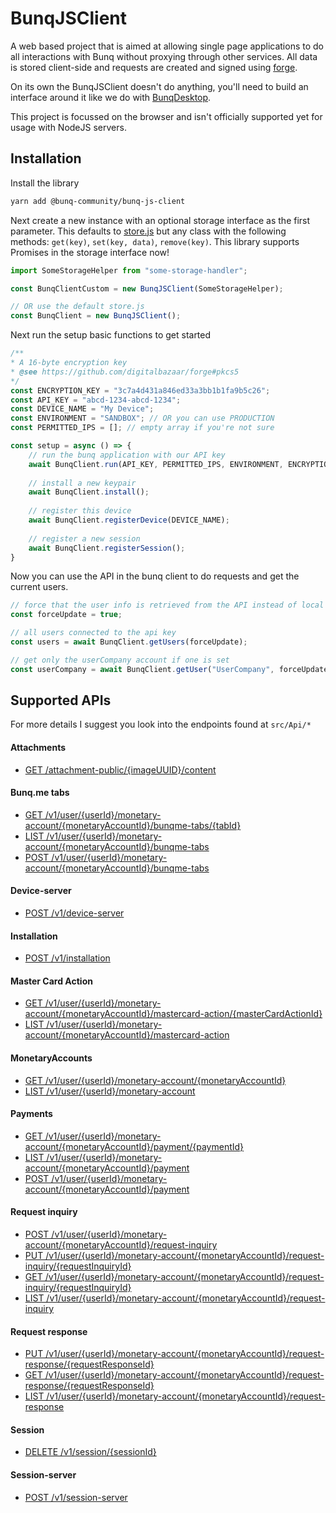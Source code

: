 # BunqJSClient
A web based project that is aimed at allowing single page applications to do all interactions with Bunq without proxying through other services. 
All data is stored client-side and requests are created and signed using [forge](https://github.com/digitalbazaar/forge).

On its own the BunqJSClient doesn't do anything, you'll need to build an interface around it like we do with [BunqDesktop](https://github.com/BunqCommunity/BunqDesktop).

This project is focussed on the browser and isn't officially supported yet for usage with NodeJS servers. 

## Installation
Install the library
```bash
yarn add @bunq-community/bunq-js-client
```
Next create a new instance with an optional storage interface as the first parameter. 
This defaults to [store.js](https://github.com/marcuswestin/store.js/) but any class 
with the following methods: `get(key)`, `set(key, data)`, `remove(key)`. This library 
supports Promises in the storage interface now!
```js
import SomeStorageHelper from "some-storage-handler"; 

const BunqClientCustom = new BunqJSClient(SomeStorageHelper);

// OR use the default store.js
const BunqClient = new BunqJSClient();
```
Next run the setup basic functions to get started
```js
/**
* A 16-byte encryption key
* @see https://github.com/digitalbazaar/forge#pkcs5
*/
const ENCRYPTION_KEY = "3c7a4d431a846ed33a3bb1b1fa9b5c26";
const API_KEY = "abcd-1234-abcd-1234";
const DEVICE_NAME = "My Device";
const ENVIRONMENT = "SANDBOX"; // OR you can use PRODUCTION
const PERMITTED_IPS = []; // empty array if you're not sure

const setup = async () => {
    // run the bunq application with our API key
    await BunqClient.run(API_KEY, PERMITTED_IPS, ENVIRONMENT, ENCRYPTION_KEY);
    
    // install a new keypair 
    await BunqClient.install();
    
    // register this device
    await BunqClient.registerDevice(DEVICE_NAME);
    
    // register a new session
    await BunqClient.registerSession();
}
```
Now you can use the API in the bunq client to do requests and get the current users.
```js
// force that the user info is retrieved from the API instead of local cache version
const forceUpdate = true;

// all users connected to the api key
const users = await BunqClient.getUsers(forceUpdate);

// get only the userCompany account if one is set
const userCompany = await BunqClient.getUser("UserCompany", forceUpdate);
```

## Supported APIs
For more details I suggest you look into the endpoints found at `src/Api/*`

#### Attachments
- [GET /attachment-public/{imageUUID}/content](https://doc.bunq.com/api/1/call/attachment-public-content/method/list)

#### Bunq.me tabs
- [GET /v1/user/{userId}/monetary-account/{monetaryAccountId}/bunqme-tabs/{tabId}](https://doc.bunq.com/api/1/call/bunq-me-tab/method/get)
- [LIST /v1/user/{userId}/monetary-account/{monetaryAccountId}/bunqme-tabs](https://doc.bunq.com/api/1/call/bunq-me-tab/method/list)
- [POST /v1/user/{userId}/monetary-account/{monetaryAccountId}/bunqme-tabs](https://doc.bunq.com/api/1/call/bunq-me-tab/method/post)

#### Device-server
- [POST /v1/device-server](https://doc.bunq.com/api/1/call/installation/method/post)

#### Installation
- [POST /v1/installation](https://doc.bunq.com/api/1/call/installation/method/post)

#### Master Card Action
- [GET /v1/user/{userId}/monetary-account/{monetaryAccountId}/mastercard-action/{masterCardActionId}](https://doc.bunq.com/api/1/call/master-card-action/method/get)
- [LIST /v1/user/{userId}/monetary-account/{monetaryAccountId}/mastercard-action](https://doc.bunq.com/api/1/call/master-card-action/method/list)

#### MonetaryAccounts
- [GET /v1/user/{userId}/monetary-account/{monetaryAccountId}](https://doc.bunq.com/api/1/call/monetary-account/method/get)
- [LIST /v1/user/{userId}/monetary-account](https://doc.bunq.com/api/1/call/monetary-account/method/list)

#### Payments
- [GET /v1/user/{userId}/monetary-account/{monetaryAccountId}/payment/{paymentId}](https://doc.bunq.com/api/1/call/payment/method/get)
- [LIST /v1/user/{userId}/monetary-account/{monetaryAccountId}/payment](https://doc.bunq.com/api/1/call/request-inquiry/method/list)
- [POST /v1/user/{userId}/monetary-account/{monetaryAccountId}/payment](https://doc.bunq.com/api/1/call/request-inquiry/method/post)

#### Request inquiry
- [POST /v1/user/{userId}/monetary-account/{monetaryAccountId}/request-inquiry](https://doc.bunq.com/api/1/call/request-inquiry/method/post)
- [PUT /v1/user/{userId}/monetary-account/{monetaryAccountId}/request-inquiry/{requestInquiryId}](https://doc.bunq.com/api/1/call/request-inquiry/method/put)
- [GET /v1/user/{userId}/monetary-account/{monetaryAccountId}/request-inquiry/{requestInquiryId}](https://doc.bunq.com/api/1/call/request-inquiry/method/get)
- [LIST /v1/user/{userId}/monetary-account/{monetaryAccountId}/request-inquiry](https://doc.bunq.com/api/1/call/request-inquiry/method/list)

#### Request response
- [PUT /v1/user/{userId}/monetary-account/{monetaryAccountId}/request-response/{requestResponseId}](https://doc.bunq.com/api/1/call/request-response/method/put)
- [GET /v1/user/{userId}/monetary-account/{monetaryAccountId}/request-response/{requestResponseId}](https://doc.bunq.com/api/1/call/request-response/method/get)
- [LIST /v1/user/{userId}/monetary-account/{monetaryAccountId}/request-response](https://doc.bunq.com/api/1/call/request-response/method/list)

#### Session
- [DELETE /v1/session/{sessionId}](https://doc.bunq.com/api/1/call/session/method/delete)

#### Session-server
- [POST /v1/session-server](https://doc.bunq.com/api/1/call/session-server/method/post)
